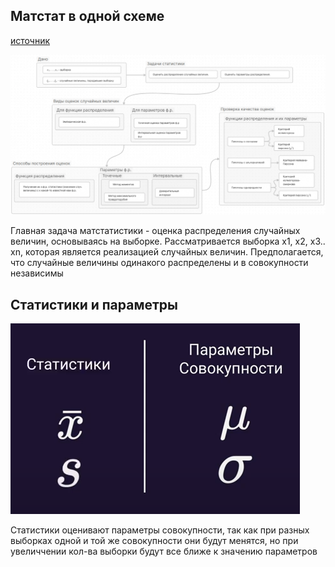 ## Матстат в одной схеме

[источник](https://habr.com/ru/articles/847120/)

![](./images/матстат_в_одной_схеме.png)

Главная задача матстатистики - оценка распределения случайных величин, основываясь на выборке. Рассматривается выборка x1, x2, x3.. xn, которая является реализацией случайных величин. Предполагается, что случайные величины одинакого распределены и в совокупности независимы

## Статистики и параметры

![](./images/статистики%20и%20парметры.png)

Статистики оценивают параметры совокупности, так как при разных выборках одной и той же совокупности они будут менятся, но при увеличчении кол-ва выборки будут все ближе к значению параметров

